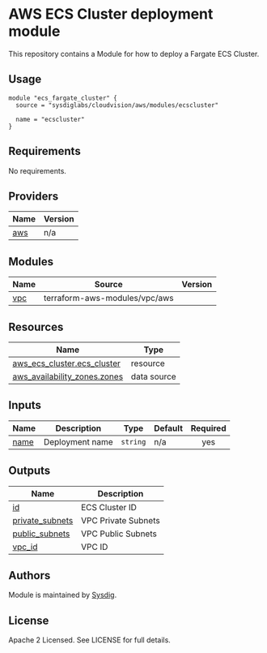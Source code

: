 # AWS ECS Cluster deployment module

This repository contains a Module for how to deploy a Fargate ECS Cluster.

## Usage

```hcl
module "ecs_fargate_cluster" {
  source = "sysdiglabs/cloudvision/aws/modules/ecscluster"

  name = "ecscluster"
}
```

<!-- BEGIN_TF_DOCS -->
## Requirements

No requirements.

## Providers

| Name | Version |
|------|---------|
| <a name="provider_aws"></a> [aws](#provider\_aws) | n/a |

## Modules

| Name | Source | Version |
|------|--------|---------|
| <a name="module_vpc"></a> [vpc](#module\_vpc) | terraform-aws-modules/vpc/aws |  |

## Resources

| Name | Type |
|------|------|
| [aws_ecs_cluster.ecs_cluster](https://registry.terraform.io/providers/hashicorp/aws/latest/docs/resources/ecs_cluster) | resource |
| [aws_availability_zones.zones](https://registry.terraform.io/providers/hashicorp/aws/latest/docs/data-sources/availability_zones) | data source |

## Inputs

| Name | Description | Type | Default | Required |
|------|-------------|------|---------|:--------:|
| <a name="input_name"></a> [name](#input\_name) | Deployment name | `string` | n/a | yes |

## Outputs

| Name | Description |
|------|-------------|
| <a name="output_id"></a> [id](#output\_id) | ECS Cluster ID |
| <a name="output_private_subnets"></a> [private\_subnets](#output\_private\_subnets) | VPC Private Subnets |
| <a name="output_public_subnets"></a> [public\_subnets](#output\_public\_subnets) | VPC Public Subnets |
| <a name="output_vpc_id"></a> [vpc\_id](#output\_vpc\_id) | VPC ID |
<!-- END_TF_DOCS -->

## Authors

Module is maintained by [Sysdig](https://sysdig.com).

## License

Apache 2 Licensed. See LICENSE for full details.